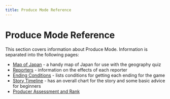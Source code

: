 ```yaml
---
title: Produce Mode Reference
---
```


# Produce Mode Reference

This section covers information about Produce Mode.  Information is separated into the following pages:

- [Map of Japan](map-of-japan) - a handy map of Japan for use with the geography quiz
- [Reporters](reporters) - information on the effects of each reporter
- [Ending Conditions](ending-conditions) - lists conditions for getting each ending for the game
- [Story Timeline](story-timeline) - has an overall chart for the story and some basic advice for beginners
- [Producer Assessment and Rank](producer-assessment-and-rank)
